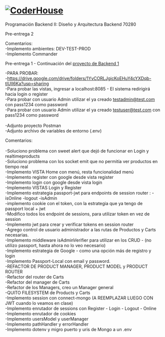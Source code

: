 # [![CoderHouse](https://www.coderhouse.com/imgs/ch.svg)](https://www.coderhouse.com/)

Programación Backend II: Diseño y Arquitectura Backend 70280

Pre-entrega 2<br>

Comentarios: <br>
-Implemento ambientes: DEV-TEST-PROD<br>
-Implemento Commander<br>


Pre-entrega 1 - Continuación del [proyecto de Backend 1](https://github.com/agusrod9/Backend1-PE1.git)

-PARA PROBAR: <br>
-https://drive.google.com/drive/folders/1YvCORLJgicKoEHuY4cYXDqb-tlUlI6Ka?usp=sharing
<br>
-Para probar las vistas, ingresar a localhost:8085 - El sistema redirigirá hacia login o register<br>
-Para probar con usuario Admin utilizar el ya creado testadmin@test.com con pass1234 como password <br>
-Para probar con usuario Admin utilizar el ya creado testuser@test.com con pass1234 como password <br>
<br>
-Adjunto proyecto Postman <br>
-Adjunto archivo de variables de entorno (.env) <br>


Comentarios: <br>
<br>
-Soluciono problema con sweet alert que dejó de funcionar en Login y realtimeproducts<br>
-Soluciono problema con los socket emit que no permitía ver productos en tiempo real<br>
-Implemento VISTA Home con menú, resta funcionalidad menú<br>
-Implemento register con google desde vista register<br>
-Implemento login con google desde vista login<br>
-Implemento VISTAS Login y Register<br>
-Implemento estrategia passport-jwt para endpoints de session router : -isOnline -logout -isAdmin <br>
-implemento cookie con el token, con la estrategia que ya tengo de passport local + jwt<br>
-Modifico todos los endpoint de sessions, para utilizar token en vez de session<br>
-Implemento jwt para crear y verificar tokens en session router<br>
-Agrego control de usuario administrador a las rutas de Productos y Carts necesarias. <br>
-Implemento middleware isAdminVerifier para utilizar en los CRUD - (no utilizo passport, hasta ahora no lo veo necesario) <br>
-Implemento estrategia de Google - como una opción más de registro y login <br>
-Implemento Passport-Local con email y password.<br>
-REFACTOR DE PRODUCT MANAGER, PRODUCT MODEL y PRODUCT ROUTER <br>
-Refactor del router de Carts <br>
-Refactor del manager de Carts <br>
-Refactor de los Managers, creo un Manager general <br>
-QUITO FILESYSTEM de Products y Carts<br>
-Implemento session con connect-mongo (A REEMPLAZAR LUEGO CON JWT cuando lo veamos en clase) <br>
-Implemento enrutador de sessions con Register - Login - Logout - Online<br>
-Implemento enrutador de cookies <br>
-Implemento usersModel y userManager <br>
-Implemento pathHandler y errorHandler<br>
-Implemento dotenv y migro puerto y uris de Mongo a un .env